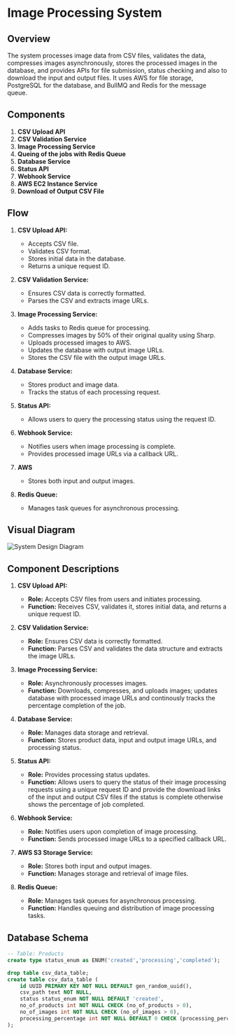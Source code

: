 # Image Processing System

## Overview
The system processes image data from CSV files, validates the data, compresses images asynchronously, stores the processed images in the database, and provides APIs for file submission, status checking and also to download the input and output files. It uses AWS for file storage, PostgreSQL for the database, and BullMQ and  Redis for the message queue.

## Components
1. **CSV Upload API**
2. **CSV Validation Service**
4. **Image Processing Service**
5. **Queing of the jobs with Redis Queue**
6. **Database Service**
7. **Status API**
8. **Webhook Service**
9. **AWS EC2 Instance Service**
10. **Download of Output CSV File**

## Flow
1. **CSV Upload API:**
   - Accepts CSV file.
   - Validates CSV format.
   - Stores initial data in the database.
   - Returns a unique request ID.

2. **CSV Validation Service:**
   - Ensures CSV data is correctly formatted.
   - Parses the CSV and extracts image URLs.

3. **Image Processing Service:**
   - Adds tasks to Redis queue for processing.
   - Compresses images by 50% of their original quality using Sharp.
   - Uploads processed images to AWS.
   - Updates the database with output image URLs.
   - Stores the CSV file with the output image URLs.

5. **Database Service:**
   - Stores product and image data.
   - Tracks the status of each processing request.

6. **Status API:**
   - Allows users to query the processing status using the request ID.

7. **Webhook Service:**
   - Notifies users when image processing is complete.
   - Provides processed image URLs via a callback URL.

8. **AWS**
   - Stores both input and output images.

9. **Redis Queue:**
   - Manages task queues for asynchronous processing.

## Visual Diagram
![System Design Diagram]([https://drive.google.com/file/d/1YwZVlzpcMGTiwD-bUorn1Xpbggn_DdlU/view?usp=sharing])

## Component Descriptions

1. **CSV Upload API:**
   - **Role:** Accepts CSV files from users and initiates processing.
   - **Function:** Receives CSV, validates it, stores initial data, and returns a unique request ID.

2. **CSV Validation Service:**
   - **Role:** Ensures CSV data is correctly formatted.
   - **Function:** Parses CSV and validates the data structure and extracts the image URLs.

3. **Image Processing Service:**
   - **Role:** Asynchronously processes images.
   - **Function:** Downloads, compresses, and uploads images; updates database with processed image URLs and continously tracks the percentage completion of the job.

4. **Database Service:**
   - **Role:** Manages data storage and retrieval.
   - **Function:** Stores product data, input and output image URLs, and processing status.

5. **Status API:**
   - **Role:** Provides processing status updates.
   - **Function:** Allows users to query the status of their image processing requests using a unique request ID and provide the download links of the input and output CSV files if the status is complete otherwise shows the percentage of job completed.

6. **Webhook Service:**
   - **Role:** Notifies users upon completion of image processing.
   - **Function:** Sends processed image URLs to a specified callback URL.

7. **AWS S3 Storage Service:**
   - **Role:** Stores both input and output images.
   - **Function:** Manages storage and retrieval of image files.

8. **Redis Queue:**
   - **Role:** Manages task queues for asynchronous processing.
   - **Function:** Handles queuing and distribution of image processing tasks.

## Database Schema
```sql
-- Table: Products
create type status_enum as ENUM('created','processing','completed');

drop table csv_data_table;
create table csv_data_table (
	id UUID PRIMARY KEY NOT NULL DEFAULT gen_random_uuid(),
	csv_path text NOT NULL,
	status status_enum NOT NULL DEFAULT 'created',
	no_of_products int NOT NULL CHECK (no_of_products > 0),
	no_of_images int NOT NULL CHECK (no_of_images > 0),
	processing_percentage int NOT NULL DEFAULT 0 CHECK (processing_percentage >= 0 and processing_percentage <= 100)
);
